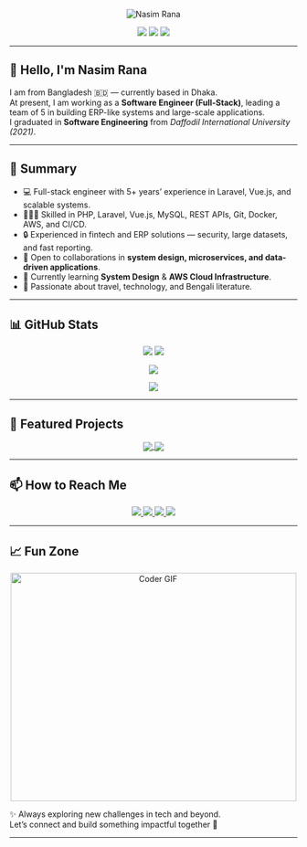 <p align="center">
 <img src="https://raw.githubusercontent.com/nasimrana1725/nasimrana1725/main/cover.jpg" alt="Nasim Rana">
</p>

<p align="center">
 <img src="https://img.shields.io/github/last-commit/nasimrana1725/nasimrana1725">
 <a href="https://github.com/nasimrana1725?tab=repositories"><img src="https://img.shields.io/github/stars/nasimrana1725?affiliations=OWNER%2CCOLLABORATOR&color=success"></a>
 <a href="https://github.com/nasimrana1725/?tab=followers"><img src="https://img.shields.io/github/followers/nasimrana1725?label=Followers&color=success"></a>
</p>

---

## 👋 Hello, I'm Nasim Rana  

I am from Bangladesh 🇧🇩 — currently based in Dhaka.  
At present, I am working as a **Software Engineer (Full-Stack)**, leading a team of 5 in building ERP-like systems and large-scale applications.  
I graduated in **Software Engineering** from *Daffodil International University (2021)*.  

---

## 🌯 Summary  

- 💻 Full-stack engineer with 5+ years’ experience in Laravel, Vue.js, and scalable systems.  
- 👨🏼‍💻 Skilled in PHP, Laravel, Vue.js, MySQL, REST APIs, Git, Docker, AWS, and CI/CD.  
- 🔒 Experienced in fintech and ERP solutions — security, large datasets, and fast reporting.  
- 👀 Open to collaborations in **system design, microservices, and data-driven applications**.  
- 🌱 Currently learning **System Design** & **AWS Cloud Infrastructure**.  
- 📖 Passionate about travel, technology, and Bengali literature.  

---

## 📊 GitHub Stats  

<p align="center">
  <img src="https://github-readme-stats.vercel.app/api?username=nasimrana1725&count_private=true&show_icons=true&theme=graywhite&line_height=27&hide_border=true">
  <img src="https://github-readme-stats.vercel.app/api/top-langs/?username=nasimrana1725&hide=jupyter%20notebook,html&theme=graywhite&hide_border=true">
</p>

<p align="center">
  <img src="https://github-readme-streak-stats.herokuapp.com/?user=nasimrana1725&theme=graywhite&hide_border=true" />
</p>

<p align="center">
  <img src="https://github-profile-trophy.vercel.app/?username=nasimrana1725&theme=gruvbox&no-frame=true&row=1&column=7" />
</p>

---

## 🔖 Featured Projects  

<p align="center">
  <a href="https://github.com/nasimrana1725/Laravel-Vue-TodoApp">
   <img align="center" src="https://github-readme-stats.vercel.app/api/pin/?username=nasimrana1725&repo=Laravel-Vue-TodoApp&theme=graywhite" />
  </a>
  <a href="https://github.com/nasimrana1725/ERP-Apple-Business">
   <img align="center" src="https://github-readme-stats.vercel.app/api/pin/?username=nasimrana1725&repo=ERP-Apple-Business&theme=graywhite" />
  </a>
</p>

---

## 📫 How to Reach Me  

<p align="center">
 <a href="http://nasimrana.xyz/">
  <img src="https://img.shields.io/badge/nasimrana.xyz-%23206A5D.svg?&style=for-the-badge&logo=jquery&logoColor=white" />
 </a>
 <a href="https://www.linkedin.com/in/nasim1725/">
  <img src="https://img.shields.io/badge/connect-%230077B5.svg?&style=for-the-badge&logo=linkedin&logoColor=white" />
 </a>
 <a href="https://join.skype.com/invite/kMn3ZnbRcdFS">
  <img src="https://img.shields.io/badge/chat-%2300AFF0.svg?&style=for-the-badge&logo=skype&logoColor=white" />
 </a>
 <a href="mailto:nasimrana69@gmail.com">
  <img src="https://img.shields.io/badge/email-%23C14438.svg?&style=for-the-badge&logo=Gmail&logoColor=white" />
 </a>
</p>

---

## 📈 Fun Zone  

<p align="center">
 <img src="https://media.giphy.com/media/SWoSkN6DxTszqIKEqv/giphy.gif" alt="Coder GIF" width="500" height="400">
</p>

✨ Always exploring new challenges in tech and beyond.  
Let’s connect and build something impactful together 🚀  

---
